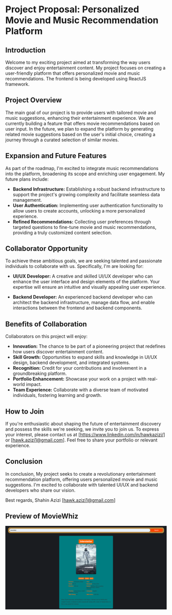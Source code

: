# Project Proposal: Personalized Movie and Music Recommendation Platform

## Introduction

Welcome to my exciting project aimed at transforming the way users discover and enjoy entertainment content. My project focuses on creating a user-friendly platform that offers personalized movie and music recommendations. The frontend is being developed using ReactJS framework.

## Project Overview

The main goal of our project is to provide users with tailored movie and music suggestions, enhancing their entertainment experience. We are currently building a feature that offers movie recommendations based on user input. In the future, we plan to expand the platform by generating related movie suggestions based on the user's initial choice, creating a journey through a curated selection of similar movies.

## Expansion and Future Features

As part of the roadmap, I'm excited to integrate music recommendations into the platform, broadening its scope and enriching user engagement. My future plans include:

- **Backend Infrastructure:** Establishing a robust backend infrastructure to support the project's growing complexity and facilitate seamless data management.
- **User Authentication:** Implementing user authentication functionality to allow users to create accounts, unlocking a more personalized experience.
- **Refined Recommendations:** Collecting user preferences through targeted questions to fine-tune movie and music recommendations, providing a truly customized content selection.

## Collaborator Opportunity

To achieve these ambitious goals, we are seeking talented and passionate individuals to collaborate with us. Specifically, I'm are looking for:

- **UI/UX Developer:** A creative and skilled UI/UX developer who can enhance the user interface and design elements of the platform. Your expertise will ensure an intuitive and visually appealing user experience.

- **Backend Developer:** An experienced backend developer who can architect the backend infrastructure, manage data flow, and enable interactions between the frontend and backend components.

## Benefits of Collaboration

Collaborators on this project will enjoy:

- **Innovation:** The chance to be part of a pioneering project that redefines how users discover entertainment content.
- **Skill Growth:** Opportunities to expand skills and knowledge in UI/UX design, backend development, and integrated systems.
- **Recognition:** Credit for your contributions and involvement in a groundbreaking platform.
- **Portfolio Enhancement:** Showcase your work on a project with real-world impact.
- **Team Experience:** Collaborate with a diverse team of motivated individuals, fostering learning and growth.

## How to Join

If you're enthusiastic about shaping the future of entertainment discovery and possess the skills we're seeking, we invite you to join us. To express your interest, please contact us at [https://www.linkedin.com/in/hawkazizi/] or [hawk.azizi1@gmail.com]. Feel free to share your portfolio or relevant experience.


## Conclusion

In conclusion, My project seeks to create a revolutionary entertainment recommendation platform, offering users personalized movie and music suggestions. I'm  excited to collaborate with talented UI/UX and backend developers who share our vision.

Best regards,
Shahin Azizi
[hawk.azizi1@gmail.com]

<!-- Placeholder for Images and Previews -->
## Preview of MovieWhiz

![Project Preview 2](./MovieWhizAsset.png)

